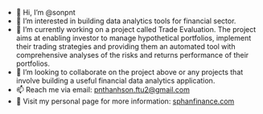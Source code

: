 <!--
**sonpnt/sonpnt** is a ✨ _special_ ✨ repository because its `README.md` (this file) appears on your GitHub profile.

Here are some ideas to get you started:

- 🔭 I’m currently working on ...
- 🌱 I’m currently learning ...
- 👯 I’m looking to collaborate on ...
- 🤔 I’m looking for help with ...
- 💬 Ask me about ...
- 📫 How to reach me: ...
- 😄 Pronouns: ...
- ⚡ Fun fact: ...
-->
- 👋 Hi, I’m @sonpnt
- 👀 I’m interested in building data analytics tools for financial sector.
- 🌱 I’m currently working on a project called Trade Evaluation. The project aims at enabling investor to manage hypothetical portfolios, implement their trading strategies and providing them an automated tool with comprehensive analyses of the risks and returns performance of their portfolios.
- 💞️ I’m looking to collaborate on the project above or any projects that involve building a useful financial data analytics application.
- 📫 Reach me via email: pnthanhson.ftu2@gmail.com
- 💬 Visit my personal page for more information: [sphanfinance.com](https://sphanfinance.com/aboutme)

<!---
sonpnt/sonpnt is a ✨ special ✨ repository because its `README.md` (this file) appears on your GitHub profile.
You can click the Preview link to take a look at your changes.
--->
